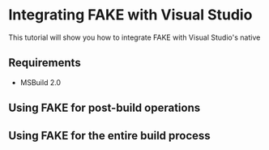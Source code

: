 # Integrating FAKE with Visual Studio

This tutorial will show you how to integrate FAKE with Visual Studio's native

## Requirements

 * MSBuild 2.0

## Using FAKE for post-build operations

## Using FAKE for the entire build process

